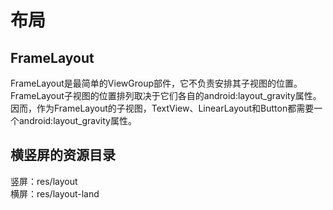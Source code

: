 # 布局

## FrameLayout

FrameLayout是最简单的ViewGroup部件，它不负责安排其子视图的位置。FrameLayout子视图的位置排列取决于它们各自的android:layout_gravity属性。  
因而，作为FrameLayout的子视图，TextView、LinearLayout和Button都需要一个android:layout_gravity属性。

## 横竖屏的资源目录

竖屏：res/layout  
横屏：res/layout-land

